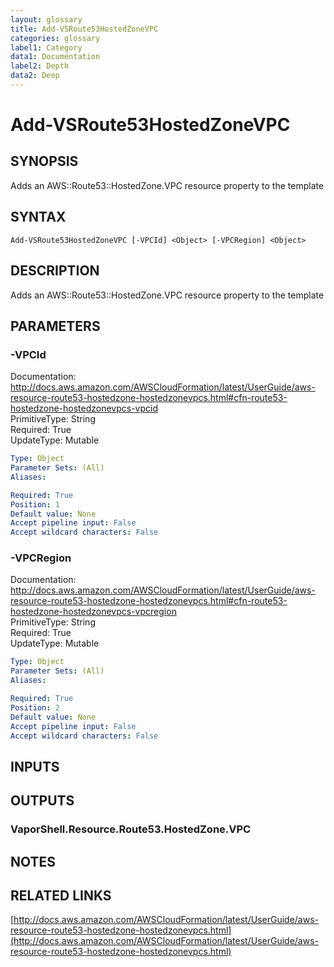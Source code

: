 ```yaml
---
layout: glossary
title: Add-VSRoute53HostedZoneVPC
categories: glossary
label1: Category
data1: Documentation
label2: Depth
data2: Deep
---
```


# Add-VSRoute53HostedZoneVPC

## SYNOPSIS
Adds an AWS::Route53::HostedZone.VPC resource property to the template

## SYNTAX

```
Add-VSRoute53HostedZoneVPC [-VPCId] <Object> [-VPCRegion] <Object>
```

## DESCRIPTION
Adds an AWS::Route53::HostedZone.VPC resource property to the template

## PARAMETERS

### -VPCId
Documentation: http://docs.aws.amazon.com/AWSCloudFormation/latest/UserGuide/aws-resource-route53-hostedzone-hostedzonevpcs.html#cfn-route53-hostedzone-hostedzonevpcs-vpcid    
PrimitiveType: String    
Required: True    
UpdateType: Mutable

```yaml
Type: Object
Parameter Sets: (All)
Aliases: 

Required: True
Position: 1
Default value: None
Accept pipeline input: False
Accept wildcard characters: False
```

### -VPCRegion
Documentation: http://docs.aws.amazon.com/AWSCloudFormation/latest/UserGuide/aws-resource-route53-hostedzone-hostedzonevpcs.html#cfn-route53-hostedzone-hostedzonevpcs-vpcregion    
PrimitiveType: String    
Required: True    
UpdateType: Mutable

```yaml
Type: Object
Parameter Sets: (All)
Aliases: 

Required: True
Position: 2
Default value: None
Accept pipeline input: False
Accept wildcard characters: False
```

## INPUTS

## OUTPUTS

### VaporShell.Resource.Route53.HostedZone.VPC

## NOTES

## RELATED LINKS

[http://docs.aws.amazon.com/AWSCloudFormation/latest/UserGuide/aws-resource-route53-hostedzone-hostedzonevpcs.html](http://docs.aws.amazon.com/AWSCloudFormation/latest/UserGuide/aws-resource-route53-hostedzone-hostedzonevpcs.html)

